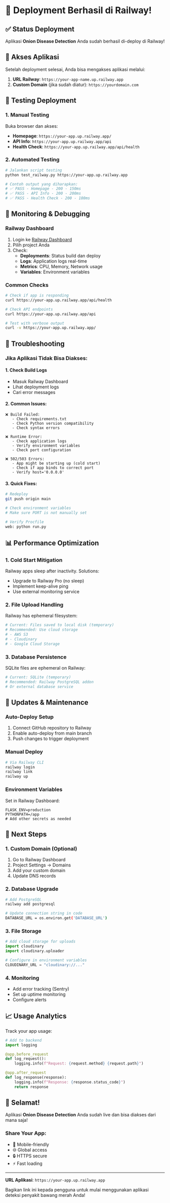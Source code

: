 # 🎉 Deployment Berhasil di Railway!

## ✅ Status Deployment

Aplikasi **Onion Disease Detection** Anda sudah berhasil di-deploy di Railway! 

## 🔗 Akses Aplikasi

Setelah deployment selesai, Anda bisa mengakses aplikasi melalui:

1. **URL Railway**: `https://your-app-name.up.railway.app`
2. **Custom Domain** (jika sudah diatur): `https://yourdomain.com`

## 🧪 Testing Deployment

### 1. Manual Testing
Buka browser dan akses:
- **Homepage**: `https://your-app.up.railway.app/`
- **API Info**: `https://your-app.up.railway.app/api`
- **Health Check**: `https://your-app.up.railway.app/api/health`

### 2. Automated Testing
```bash
# Jalankan script testing
python test_railway.py https://your-app.up.railway.app

# Contoh output yang diharapkan:
# ✅ PASS - Homepage - 200 - 150ms
# ✅ PASS - API Info - 200 - 200ms
# ✅ PASS - Health Check - 200 - 180ms
```

## 🔧 Monitoring & Debugging

### Railway Dashboard
1. Login ke [Railway Dashboard](https://railway.app)
2. Pilih project Anda
3. Check:
   - **Deployments**: Status build dan deploy
   - **Logs**: Application logs real-time
   - **Metrics**: CPU, Memory, Network usage
   - **Variables**: Environment variables

### Common Checks
```bash
# Check if app is responding
curl https://your-app.up.railway.app/api/health

# Check API endpoints
curl https://your-app.up.railway.app/api

# Test with verbose output
curl -v https://your-app.up.railway.app/
```

## 🚨 Troubleshooting

### Jika Aplikasi Tidak Bisa Diakses:

#### 1. Check Build Logs
- Masuk Railway Dashboard
- Lihat deployment logs
- Cari error messages

#### 2. Common Issues:
```
❌ Build Failed:
   - Check requirements.txt
   - Check Python version compatibility
   - Check syntax errors

❌ Runtime Error:
   - Check application logs
   - Verify environment variables
   - Check port configuration

❌ 502/503 Errors:
   - App might be starting up (cold start)
   - Check if app binds to correct port
   - Verify host='0.0.0.0'
```

#### 3. Quick Fixes:
```bash
# Redeploy
git push origin main

# Check environment variables
# Make sure PORT is not manually set

# Verify Procfile
web: python run.py
```

## 📊 Performance Optimization

### 1. Cold Start Mitigation
Railway apps sleep after inactivity. Solutions:
- Upgrade to Railway Pro (no sleep)
- Implement keep-alive ping
- Use external monitoring service

### 2. File Upload Handling
Railway has ephemeral filesystem:
```python
# Current: Files saved to local disk (temporary)
# Recommended: Use cloud storage
# - AWS S3
# - Cloudinary
# - Google Cloud Storage
```

### 3. Database Persistence
SQLite files are ephemeral on Railway:
```python
# Current: SQLite (temporary)
# Recommended: Railway PostgreSQL addon
# Or external database service
```

## 🔄 Updates & Maintenance

### Auto-Deploy Setup
1. Connect GitHub repository to Railway
2. Enable auto-deploy from main branch
3. Push changes to trigger deployment

### Manual Deploy
```bash
# Via Railway CLI
railway login
railway link
railway up
```

### Environment Variables
Set in Railway Dashboard:
```
FLASK_ENV=production
PYTHONPATH=/app
# Add other secrets as needed
```

## 🎯 Next Steps

### 1. Custom Domain (Optional)
1. Go to Railway Dashboard
2. Project Settings → Domains
3. Add your custom domain
4. Update DNS records

### 2. Database Upgrade
```bash
# Add PostgreSQL
railway add postgresql

# Update connection string in code
DATABASE_URL = os.environ.get('DATABASE_URL')
```

### 3. File Storage
```python
# Add cloud storage for uploads
import cloudinary
import cloudinary.uploader

# Configure in environment variables
CLOUDINARY_URL = "cloudinary://..."
```

### 4. Monitoring
- Add error tracking (Sentry)
- Set up uptime monitoring
- Configure alerts

## 📈 Usage Analytics

Track your app usage:
```python
# Add to backend
import logging

@app.before_request
def log_request():
    logging.info(f"Request: {request.method} {request.path}")

@app.after_request  
def log_response(response):
    logging.info(f"Response: {response.status_code}")
    return response
```

## 🎊 Selamat!

Aplikasi **Onion Disease Detection** Anda sudah live dan bisa diakses dari mana saja!

### Share Your App:
- 📱 Mobile-friendly
- 🌐 Global access
- 🔒 HTTPS secure
- ⚡ Fast loading

---

**URL Aplikasi**: `https://your-app.up.railway.app`

Bagikan link ini kepada pengguna untuk mulai menggunakan aplikasi deteksi penyakit bawang merah Anda!